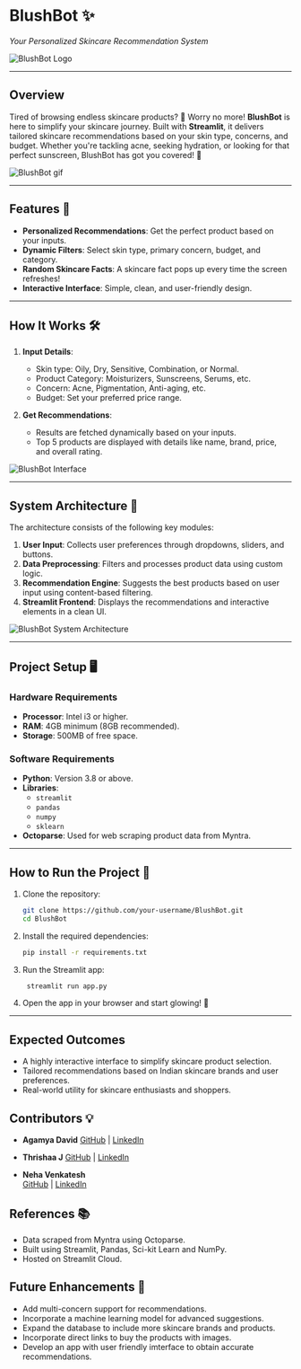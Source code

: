 # BlushBot ✨  
*Your Personalized Skincare Recommendation System*  

![BlushBot Logo](images/logo-2.png)

---

## Overview  
Tired of browsing endless skincare products? 🤔 Worry no more! **BlushBot** is here to simplify your skincare journey. Built with **Streamlit**, it delivers tailored skincare recommendations based on your skin type, concerns, and budget. Whether you're tackling acne, seeking hydration, or looking for that perfect sunscreen, BlushBot has got you covered! 🌟  

![BlushBot gif](images/skin-care.gif)

---

## Features 🚀  
- **Personalized Recommendations**: Get the perfect product based on your inputs.  
- **Dynamic Filters**: Select skin type, primary concern, budget, and category.  
- **Random Skincare Facts**: A skincare fact pops up every time the screen refreshes!  
- **Interactive Interface**: Simple, clean, and user-friendly design.  

---

## How It Works 🛠️  
1. **Input Details**:  
   - Skin type: Oily, Dry, Sensitive, Combination, or Normal.
   - Product Category: Moisturizers, Sunscreens, Serums, etc.  
   - Concern: Acne, Pigmentation, Anti-aging, etc.  
   - Budget: Set your preferred price range.   

2. **Get Recommendations**:  
   - Results are fetched dynamically based on your inputs.  
   - Top 5 products are displayed with details like name, brand, price, and overall rating.  


![BlushBot Interface](images/bb-app4.jpg)

---

## System Architecture 🧩  

The architecture consists of the following key modules:  
1. **User Input**: Collects user preferences through dropdowns, sliders, and buttons.  
2. **Data Preprocessing**: Filters and processes product data using custom logic.  
3. **Recommendation Engine**: Suggests the best products based on user input using content-based filtering.  
4. **Streamlit Frontend**: Displays the recommendations and interactive elements in a clean UI.

![BlushBot System Architecture](images/system-architecture.png)

---

## Project Setup 🖥️  

### Hardware Requirements  
- **Processor**: Intel i3 or higher.  
- **RAM**: 4GB minimum (8GB recommended).  
- **Storage**: 500MB of free space.  

### Software Requirements  
- **Python**: Version 3.8 or above.  
- **Libraries**:  
  - `streamlit`  
  - `pandas`  
  - `numpy`
  - `sklearn`
- **Octoparse**: Used for web scraping product data from Myntra.  

---

## How to Run the Project 🏃  

1. Clone the repository:  
   ```bash
   git clone https://github.com/your-username/BlushBot.git
   cd BlushBot
2. Install the required dependencies:
   ```bash
   pip install -r requirements.txt
3. Run the Streamlit app:
   ```bash
    streamlit run app.py
4. Open the app in your browser and start glowing! 🌟

---


## Expected Outcomes 
- A highly interactive interface to simplify skincare product selection.
- Tailored recommendations based on Indian skincare brands and user preferences.
- Real-world utility for skincare enthusiasts and shoppers.


## Contributors 💡

- **Agamya David**
  [GitHub](https://github.com/agamyaaa14) | [LinkedIn](https://www.linkedin.com/in/agamya-david-07104725a/)

- **Thrishaa J**
  [GitHub](https://github.com/Thrishaa29) | [LinkedIn](https://www.linkedin.com/in/thrishaa-j-aa3023261/)

- **Neha Venkatesh**  
  [GitHub](https://github.com/neha6765venkatesh) | [LinkedIn](https://www.linkedin.com/in/neha-venkatesh-a841482b2/)

## References 📚
- Data scraped from Myntra using Octoparse.
- Built using Streamlit, Pandas, Sci-kit Learn and NumPy.
- Hosted on Streamlit Cloud.

## Future Enhancements 🔮
- Add multi-concern support for recommendations.
- Incorporate a machine learning model for advanced suggestions.
- Expand the database to include more skincare brands and products.
- Incorporate direct links to buy the products with images.
- Develop an app with user friendly imterface to obtain accurate recommendations.

